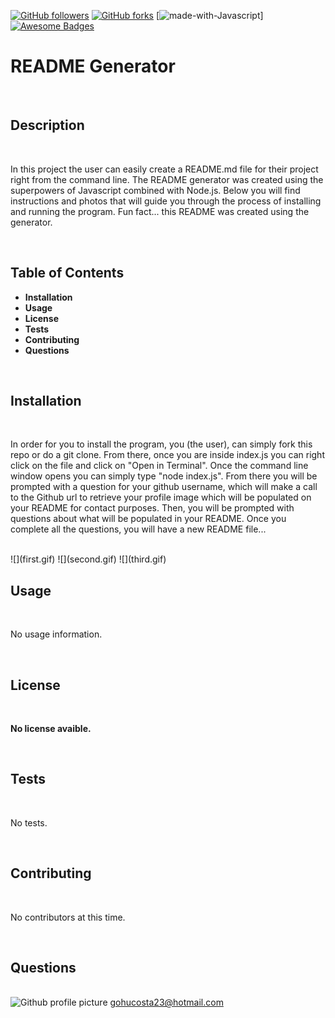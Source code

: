 

[![GitHub followers](https://img.shields.io/github/followers/gohucosta23.svg?style=social&label=Follow&maxAge=2592000)](https://github.com/gohucosta23?tab=followers)
[![GitHub forks](https://img.shields.io/github/forks/gohucosta23/StrapDown.js.svg?style=social&label=Fork&maxAge=2592000)](https://GitHub.com/gohucosta23)
[![made-with-Javascript](https://img.shields.io/badge/Made%20with-Javascript-1f425f.svg)]
[![Awesome Badges](https://img.shields.io/badge/badges-awesome-green.svg)](https://shields.io/)

# README Generator
<br>

## Description
<br>
<p>  In this project the user can easily create a README.md file for their project right from the command line. The README generator was created using the superpowers of Javascript combined with Node.js. Below you will find instructions and photos that will guide you through the process of installing and running the program. Fun fact... this README was created using the generator.</p>
<br>


## Table of Contents
<ul>
<li><strong>Installation</strong></li>
<li><strong>Usage</strong></li>
<li><strong>License</strong></li>
<li><strong>Tests</strong></li>
<li><strong>Contributing</strong></li>
<li><strong>Questions</strong></li>
</ul>
<br>

## Installation
<br>
<p>In order for you to install the program, you (the user), can simply fork this repo or do a git clone. From there, once you are inside index.js you can right click on the file and click on "Open in Terminal". Once the command line window opens you can simply type "node index.js". From there you will be prompted with a question for your github username, which will make a call to the Github url to retrieve your profile image which will be populated on your README for contact purposes. Then, you will be prompted with questions about what will be populated in your README. Once you complete all the questions, you will have a new README file...</p>
<br>
![](first.gif)
![](second.gif)
![](third.gif)

## Usage
<br>
<p>No usage information.</p>
<br>

## License
<br>
<p><strong>No license avaible.</strong></p>
<br>

## Tests
<br>
<p>No tests.</p>
<br>

## Contributing
<br>
<p>No contributors at this time.</p>
<br>

## Questions
<br>
<img src ="https://avatars0.githubusercontent.com/u/60717126?v=4" alt = "Github profile picture">
<a href = "mailto:gohucosta23@hotmail.com">gohucosta23@hotmail.com</a> 
